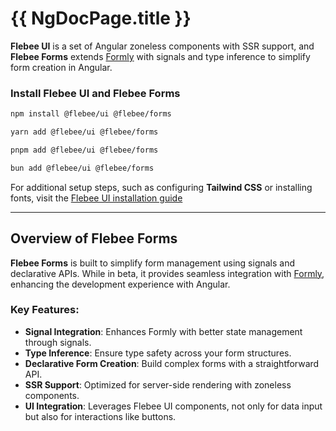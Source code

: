 # {{ NgDocPage.title }}

**Flebee UI** is a set of Angular zoneless components with SSR support, and **Flebee Forms** extends [Formly](https://formly.dev/) with signals and type inference to simplify form creation in Angular.

### Install Flebee UI and Flebee Forms

```bash group="installation" name="npm" icon="npm"
npm install @flebee/ui @flebee/forms
```

```bash group="installation" name="yarn" icon="yarn"
yarn add @flebee/ui @flebee/forms
```

```bash group="installation" name="pnpm" icon="pnpm"
pnpm add @flebee/ui @flebee/forms
```

```bash group="installation" name="bun" icon="bun"
bun add @flebee/ui @flebee/forms
```

For additional setup steps, such as configuring **Tailwind CSS** or installing fonts, visit the [Flebee UI installation guide](/docs/components/installation)

---

## Overview of Flebee Forms

**Flebee Forms** is built to simplify form management using signals and declarative APIs. While in beta, it provides seamless integration with [Formly](https://formly.dev/), enhancing the development experience with Angular.

### Key Features:

- **Signal Integration**: Enhances Formly with better state management through signals.
- **Type Inference**: Ensure type safety across your form structures.
- **Declarative Form Creation**: Build complex forms with a straightforward API.
- **SSR Support**: Optimized for server-side rendering with zoneless components.
- **UI Integration**: Leverages Flebee UI components, not only for data input but also for interactions like buttons.
